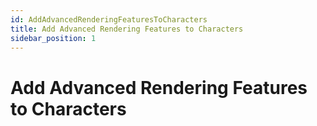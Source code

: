 ```yaml
---
id: AddAdvancedRenderingFeaturesToCharacters
title: Add Advanced Rendering Features to Characters
sidebar_position: 1
---
```

# Add Advanced Rendering Features to Characters
